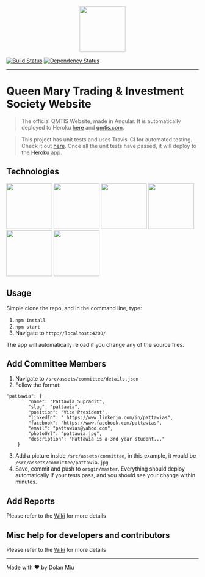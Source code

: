 <p align="center">
    <img src="https://upload.wikimedia.org/wikipedia/en/thumb/5/54/Queen_Mary%2C_University_of_London_logo.svg/1280px-Queen_Mary%2C_University_of_London_logo.svg.png" height="120">
</p>

[![Build Status][travis-image]][travis-url] [![Dependency Status][daviddm-image]][daviddm-url]

---

# Queen Mary Trading & Investment Society Website

> The official QMTIS Website, made in Angular.
It is automatically deployed to Heroku [here](https://qmtis.herokuapp.com/) and [qmtis.com](http://qmtis.com/).

> This project has unit tests and uses Travis-CI for automated testing. Check it out [here](https://travis-ci.org/dolanmiu/qmtis-website).
Once all the unit tests have passed, it will deploy to the [Heroku](https://qmtis.herokuapp.com/) app.

## Technologies
<p>
    <img src="https://angular.io/assets/images/logos/angular/angular.png" height="120">
    <img src="https://avatars1.githubusercontent.com/u/3284117" height="120">
    <img src="https://worldvectorlogo.com/logos/heroku.svg" height="120">
    <img src="https://worldvectorlogo.com/logos/travis-ci-icon.svg" height="120">
    <img src="http://getbootstrap.com/assets/brand/bootstrap-solid.svg" height="120">
    <img src="https://strongloop.com/wp-content/uploads/2015/12/nodejs-logo.png" height="120">
</p>

## Usage
Simple clone the repo, and in the command line, type:

1. `npm install`
2. `npm start`
3. Navigate to `http://localhost:4200/`

The app will automatically reload if you change any of the source files.

## Add Committee Members
1. Navigate to `/src/assets/committee/details.json`
2. Follow the format:
```
"pattawia": {
        "name": "Pattawia Supradit",
        "slug": "pattawia",
		"position": "Vice President",
		"linkedIn": " https://www.linkedin.com/in/pattawias",
        "facebook": "https://www.facebook.com/pattawias",
		"email": "pattawias@yahoo.com",
        "photoUrl": "pattawia.jpg",
        "description": "Pattawia is a 3rd year student..."
    }
```
3. Add a picture inside `/src/assets/committee`, in this example, it would be `/src/assets/committee/pattawia.jpg`
4. Save, commit and push to `origin/master`. Everything should deploy automatically if your tests pass, and you should see your change within minutes.

## Add Reports
Please refer to the [Wiki](https://github.com/dolanmiu/qmtis-website/wiki/How-to-create-a-Report) for more details

## Misc help for developers and contributors
Please refer to the [Wiki](https://github.com/dolanmiu/qmtis-website/wiki/Developers-and-contributors) for more details

---

Made with ♥ by Dolan Miu

[travis-image]: https://travis-ci.org/dolanmiu/qmtis-website.svg?branch=master
[travis-url]: https://travis-ci.org/dolanmiu/qmtis-website
[daviddm-image]: https://david-dm.org/dolanmiu/qmtis-website.svg?theme=shields.io
[daviddm-url]: https://david-dm.org/dolanmiu/qmtis-website
